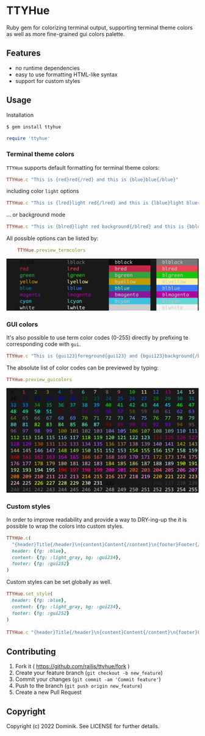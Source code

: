 # TTYHue
Ruby gem for colorizing terminal output, supporting terminal theme colors as well as more fine-grained gui colors palette.

## Features
* no runtime dependencies
* easy to use formatting HTML-like syntax
* support for custom styles

## Usage
Installation
```bash
$ gem install ttyhue
```

```ruby
require 'ttyhue'
```
### Terminal theme colors

`TTYHue` supports default formatting for terminal theme colors:
```ruby
TTYHue.c "This is {red}red{/red} and this is {blue}blue{/blue}"
```
including color `light` options
```ruby
TTYHue.c "This is {lred}light red{/lred} and this is {lblue}light blue{/lblue}"
```
... or background mode
```ruby
TTYHue.c "This is {blred}light red background{/blred} and this is {bblue}blue background{/bblue}"
```
All possible options can be listed by:
```ruby
    TTYHue.preview_termcolors
```
![screenshot](https://raw.githubusercontent.com/railis/ttyhue/master/examples/termcolors.png)

### GUI colors

It's also possible to use term color codes (0-255) directly by prefixing te corresponding code with `gui`.

```ruby
TTYHue.c "This is {gui123}foreground{gui123} and {bgui123}background{/bgui123}"
```
The absolute list of color codes can be previewed by typing:
```ruby
TTYHue.preview_guicolors
```
![screenshot](https://raw.githubusercontent.com/railis/ttyhue/master/examples/guicolors.png)

### Custom styles

In order to improve readability and provide a way to DRY-ing-up the it is possible to wrap the colors into custom styles.

```ruby
TTYHUe.c(
  "{header}Title{/header}\n{content}Content{/content}\n{footer}Footer{/footer}",
  header: {fg: :blue},
  content: {fg: :light_gray, bg: :gui234},
  footer: {fg: :gui252}
)
```

Custom styles can be set globally as well.
```ruby
TTYHue.set_style(
  header: {fg: :blue},
  content: {fg: :light_gray, bg: :gui234},
  footer: {fg: :gui252}
)

TTYHue.c "{header}Title{/header}\n{content}Content{/content}\n{footer}Footer{/footer}"
```
## Contributing

1. Fork it ( https://github.com/railis/ttyhue/fork )
2. Create your feature branch (`git checkout -b new_feature`)
3. Commit your changes (`git commit -am 'Commit feature'`)
4. Push to the branch (`git push origin new_feature`)
5. Create a new Pull Request

## Copyright

Copyright (c) 2022 Dominik. See LICENSE for further details.
